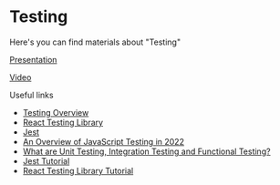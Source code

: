 # Testing

Here's you can find materials about "Testing"

[Presentation](https://docs.google.com/presentation/d/1rSnfLLuDI2M5vEDjzuhnz8raHbW_Hkd1gnaTnBy6fUI/edit?usp=sharing)

[Video](https://drive.google.com/file/d/1pdLApStz60IYsQOKFlzRK0UUm1fdqjun/view?usp=sharing)

Useful links

- [Testing Overview](https://reactjs.org/docs/testing.html)
- [React Testing Library](https://testing-library.com/docs/react-testing-library/intro/)
- [Jest](https://jestjs.io/)
- [An Overview of JavaScript Testing in 2022](https://medium.com/welldone-software/an-overview-of-javascript-testing-7ce7298b9870)
- [What are Unit Testing, Integration Testing and Functional Testing?](https://codeutopia.net/blog/2015/04/11/what-are-unit-testing-integration-testing-and-functional-testing/)
- [Jest Tutorial](https://www.softwaretestinghelp.com/jest-testing-tutorial/)
- [React Testing Library Tutorial](https://www.robinwieruch.de/react-testing-library/)
